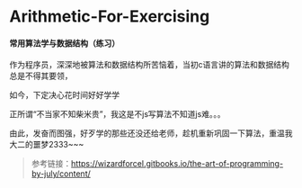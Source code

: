 # Arithmetic-For-Exercising

#### 常用算法学与数据结构（练习）

作为程序员，深深地被算法和数据结构所苦恼着，当初c语言讲的算法和数据结构总是不得其要领，

如今，下定决心花时间好好学学


正所谓“不当家不知柴米贵”，我这是不js写算法不知道js难。。。


由此，发奋而图强，好歹学的那些还没还给老师，趁机重新巩固一下算法，重温我大二的噩梦2333~~~

>参考链接：https://wizardforcel.gitbooks.io/the-art-of-programming-by-july/content/



